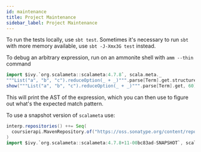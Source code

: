 ```yaml
---
id: maintenance
title: Project Maintenance
sidebar_label: Project Maintenance
---
```


To run the tests locally, use `sbt test`.
Sometimes it's necessary to run `sbt` with more memory available, use `sbt -J-Xmx3G test` instead.

To debug an arbitrary expression, run on an ammonite shell with `amm --thin` command
```scala
import $ivy.`org.scalameta::scalameta:4.7.8`, scala.meta._
"""List("a", "b", "c").reduceOption(_ + _)""".parse[Term].get.structure // prints the AST structure
show("""List("a", "b", "c").reduceOption(_ + _)""".parse[Term].get, 60) // prints the AST in a more readable format
```
This will print the AST of the expression, which you can then use to figure out
what's the expected match pattern.

To use a snapshot version of `scalameta` use:
```scala
interp.repositories() ++= Seq(
  coursierapi.MavenRepository.of("https://oss.sonatype.org/content/repositories/snapshots/")
)
import $ivy.`org.scalameta::scalameta:4.7.8+11-00bc83ad-SNAPSHOT`, scala.meta._
```
